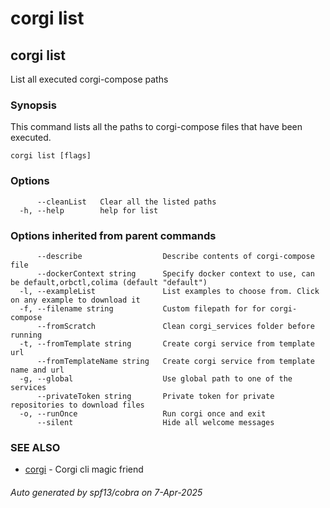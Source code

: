 # corgi list

## corgi list

List all executed corgi-compose paths

### Synopsis

This command lists all the paths to corgi-compose files that have been executed.

```
corgi list [flags]
```

### Options

```
      --cleanList   Clear all the listed paths
  -h, --help        help for list
```

### Options inherited from parent commands

```
      --describe                  Describe contents of corgi-compose file
      --dockerContext string      Specify docker context to use, can be default,orbctl,colima (default "default")
  -l, --exampleList               List examples to choose from. Click on any example to download it
  -f, --filename string           Custom filepath for for corgi-compose
      --fromScratch               Clean corgi_services folder before running
  -t, --fromTemplate string       Create corgi service from template url
      --fromTemplateName string   Create corgi service from template name and url
  -g, --global                    Use global path to one of the services
      --privateToken string       Private token for private repositories to download files
  -o, --runOnce                   Run corgi once and exit
      --silent                    Hide all welcome messages
```

### SEE ALSO

* [corgi](corgi)	 - Corgi cli magic friend

###### Auto generated by spf13/cobra on 7-Apr-2025

